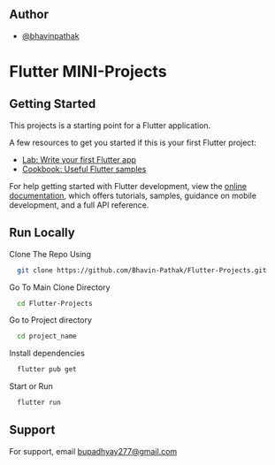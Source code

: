 
## Author

- [@bhavinpathak](https://github.com/Bhavin-Pathak)


# Flutter MINI-Projects

## Getting Started

This projects is a starting point for a Flutter application.

A few resources to get you started if this is your first Flutter project:

- [Lab: Write your first Flutter app](https://docs.flutter.dev/get-started/codelab)
- [Cookbook: Useful Flutter samples](https://docs.flutter.dev/cookbook)

For help getting started with Flutter development, view the
[online documentation](https://docs.flutter.dev/), which offers tutorials,
samples, guidance on mobile development, and a full API reference.


## Run Locally

Clone The Repo Using 

```bash
  git clone https://github.com/Bhavin-Pathak/Flutter-Projects.git
```

Go To Main Clone Directory

```bash
  cd Flutter-Projects
```

Go to Project directory

```bash
  cd project_name
````
Install dependencies

```bash
  flutter pub get
```

Start or Run 

```bash
  flutter run
```


## Support

For support, email bupadhyay277@gmail.com 

